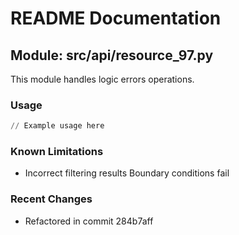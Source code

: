 # README Documentation

## Module: src/api/resource_97.py

This module handles logic errors operations.

### Usage

```python
// Example usage here
```

### Known Limitations

- Incorrect filtering results Boundary conditions fail

### Recent Changes

- Refactored in commit 284b7aff
